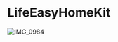 # LifeEasyHomeKit
![IMG_0984](https://user-images.githubusercontent.com/40867508/87065286-770f5880-c22e-11ea-84a1-ba9a9880db1e.PNG)

